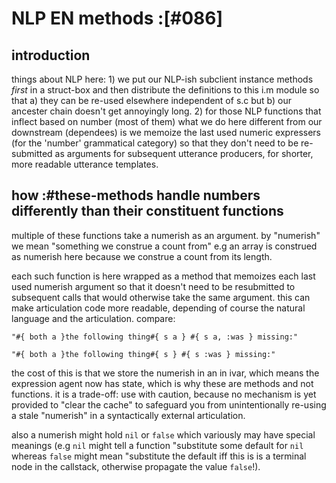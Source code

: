 # NLP EN methods :[#086]


## introduction

things about NLP here: 1) we put our NLP-ish subclient instance methods
*first* in a struct-box and then distribute the definitions to this i.m
module so that a) they can be re-used elsewhere independent of s.c but
b) our ancester chain doesn't get annoyingly long. 2) for those NLP
functions that inflect based on number (most of them) what we do here
different from our downstream (dependees) is we memoize the last used
numeric expressers (for the 'number' grammatical category) so that they
don't need to be re-submitted as arguments for subsequent utterance
producers, for shorter, more readable utterance templates.



## how :#these-methods handle numbers differently than their constituent functions

multiple of these functions take a numerish as an argument. by "numerish"
we mean "something we construe a count from" e.g an array is construed
as numerish here because we construe a count from its length.

each such function is here wrapped as a method that memoizes each last
used numerish argument so that it doesn't need to be resubmitted to
subsequent calls that would otherwise take the same argument. this can
make articulation code more readable, depending of course the natural
language and the articulation. compare:

    "#{ both a }the following thing#{ s a } #{ s a, :was } missing:"

    "#{ both a }the following thing#{ s } #{ s :was } missing:"

the cost of this is that we store the numerish in an in ivar, which
means the expression agent now has state, which is why these are methods
and not functions. it is a trade-off: use with caution, because no
mechanism is yet provided to "clear the cache" to safeguard you from
unintentionally re-using a stale "numerish" in a syntactically
external articulation.

also a numerish might hold `nil` or `false` which variously may have
special meanings (e.g `nil` might tell a function "substitute some
default for `nil` whereas `false` might mean "substitute the default
iff this is is a terminal node in the callstack, otherwise propagate
the value `false`!).

